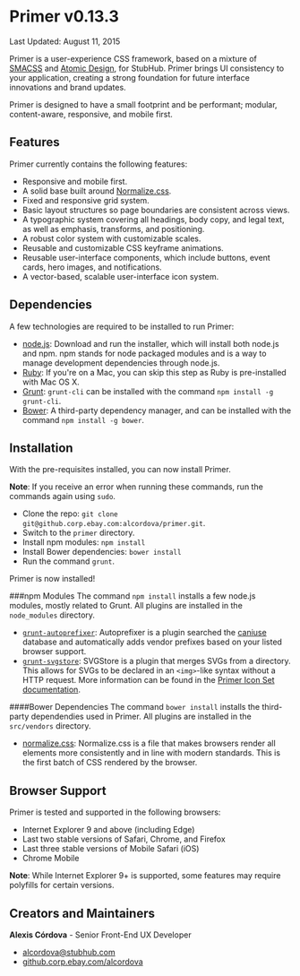Primer v0.13.3
===
Last Updated: August 11, 2015

Primer is a user-experience CSS framework, based on a mixture of [SMACSS](https://smacss.com) and [Atomic Design](http://atomicdesign.bradfrost.com/chapter-2/), for StubHub. Primer brings UI consistency to your application, creating a strong foundation for future interface innovations and brand updates.

Primer is designed to have a small footprint and be performant; modular, content-aware, responsive, and mobile first.

Features
---
Primer currently contains the following features:

- Responsive and mobile first.
- A solid base built around [Normalize.css](https://necolas.github.io/normalize.css/).
- Fixed and responsive grid system.
- Basic layout structures so page boundaries are consistent across views.
- A typographic system covering all headings, body copy, and legal text, as well as emphasis, transforms, and positioning.
- A robust color system with customizable scales.
- Reusable and customizable CSS keyframe animations.
- Reusable user-interface components, which include buttons, event cards, hero images, and notifications.
- A vector-based, scalable user-interface icon system.

Dependencies
---
A few technologies are required to be installed to run Primer:

- [node.js](https://nodejs.org/download/): Download and run the installer, which will install both node.js and npm. npm stands for node packaged modules and is a way to manage development dependencies through node.js.
- [Ruby](https://www.ruby-lang.org/en/downloads/): If you're on a Mac, you can skip this step as Ruby is pre-installed with Mac OS X.
- [Grunt](http://gruntjs.com): `grunt-cli` can be installed with the command `npm install -g grunt-cli`.
- [Bower](http://bower.io): A third-party dependency manager, and can be installed with the command `npm install -g bower`.


Installation
---
With the pre-requisites installed, you can now install Primer.

**Note**: If you receive an error when running these commands, run the commands again using `sudo`.

- Clone the repo: `git clone git@github.corp.ebay.com:alcordova/primer.git`.
- Switch to the `primer` directory.
- Install npm modules: `npm install`
- Install Bower dependencies: `bower install`
- Run the command `grunt`.

Primer is now installed!

###npm Modules
The command `npm install` installs a few node.js modules, mostly related to Grunt. All plugins are installed in the `node_modules` directory.

- [`grunt-autoprefixer`](https://github.com/nDmitry/grunt-autoprefixer): Autoprefixer is a plugin searched the [caniuse](http://caniuse.com) database and automatically adds vendor prefixes based on your listed browser support.
- [`grunt-svgstore`](https://github.com/FWeinb/grunt-svgstore): SVGStore is a plugin that merges SVGs from a directory. This allows for SVGs to be declared in an `<img>`-like syntax without a HTTP request. More information can be found in the [Primer Icon Set documentation](https://github.corp.ebay.com/alcordova/primer/tree/master/src/svg#grunt-svgstore).

####Bower Dependencies
The command `bower install` installs the third-party dependendies used in Primer. All plugins are installed in the `src/vendors` directory.

- [normalize.css](https://github.com/necolas/normalize.css): Normalize.css is a file that makes browsers render all elements more consistently and in line with modern standards. This is the first batch of CSS rendered by the browser.

Browser Support
---
Primer is tested and supported in the following browsers:

- Internet Explorer 9 and above (including Edge)
- Last two stable versions of Safari, Chrome, and Firefox
- Last three stable versions of Mobile Safari (iOS)
- Chrome Mobile

**Note**: While Internet Explorer 9+ is supported, some features may require polyfills for certain versions.


Creators and Maintainers
---
**Alexis Córdova** - Senior Front-End UX Developer

- [alcordova@stubhub.com](mailto:alcordova@stubhub.com)
- [github.corp.ebay.com/alcordova](https://github.corp.ebay.com/alcordova)